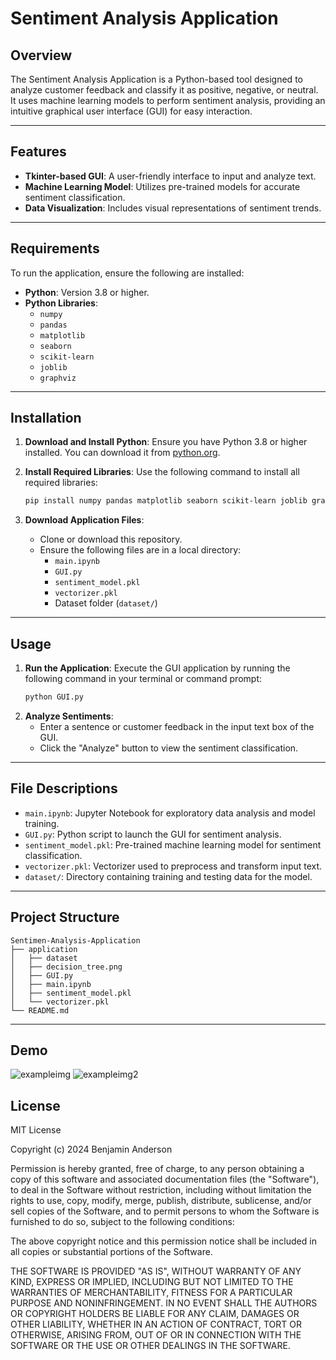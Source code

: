 # Sentiment Analysis Application

## Overview
The Sentiment Analysis Application is a Python-based tool designed to analyze customer feedback and classify it as positive, negative, or neutral. It uses machine learning models to perform sentiment analysis, providing an intuitive graphical user interface (GUI) for easy interaction.

---

## Features
- **Tkinter-based GUI**: A user-friendly interface to input and analyze text.
- **Machine Learning Model**: Utilizes pre-trained models for accurate sentiment classification.
- **Data Visualization**: Includes visual representations of sentiment trends.

---

## Requirements
To run the application, ensure the following are installed:

- **Python**: Version 3.8 or higher.
- **Python Libraries**:
  - `numpy`
  - `pandas`
  - `matplotlib`
  - `seaborn`
  - `scikit-learn`
  - `joblib`
  - `graphviz`

---

## Installation

1. **Download and Install Python**:
   Ensure you have Python 3.8 or higher installed. You can download it from [python.org](https://www.python.org/).

2. **Install Required Libraries**:
   Use the following command to install all required libraries:
   ```bash
   pip install numpy pandas matplotlib seaborn scikit-learn joblib graphviz
    ```
3. **Download Application Files**:
   - Clone or download this repository.
   - Ensure the following files are in a local directory:
     - `main.ipynb`
     - `GUI.py`
     - `sentiment_model.pkl`
     - `vectorizer.pkl`
     - Dataset folder (`dataset/`)

---

## Usage

1. **Run the Application**:
   Execute the GUI application by running the following command in your terminal or command prompt:
   ```bash
   python GUI.py
    ```
2. **Analyze Sentiments**:
   - Enter a sentence or customer feedback in the input text box of the GUI.
   - Click the "Analyze" button to view the sentiment classification.

---

## File Descriptions
- `main.ipynb`: Jupyter Notebook for exploratory data analysis and model training.
- `GUI.py`: Python script to launch the GUI for sentiment analysis.
- `sentiment_model.pkl`: Pre-trained machine learning model for sentiment classification.
- `vectorizer.pkl`: Vectorizer used to preprocess and transform input text.
- `dataset/`: Directory containing training and testing data for the model.

---

## Project Structure
```
Sentimen-Analysis-Application
├── application
│   ├── dataset
│   ├── decision_tree.png
│   ├── GUI.py
│   ├── main.ipynb
│   ├── sentiment_model.pkl
│   └── vectorizer.pkl
└── README.md
```

---
 
## Demo
![exampleimg](https://github.com/user-attachments/assets/70062877-8b47-45e0-bdbd-eb66d1057525)
![exampleimg2](https://github.com/user-attachments/assets/ebd6646b-afb6-420f-a408-1c837cb29db5)

## License
MIT License

Copyright (c) 2024 Benjamin Anderson

Permission is hereby granted, free of charge, to any person obtaining a copy of this software and associated documentation files (the "Software"), to deal in the Software without restriction, including without limitation the rights to use, copy, modify, merge, publish, distribute, sublicense, and/or sell copies of the Software, and to permit persons to whom the Software is furnished to do so, subject to the following conditions:

The above copyright notice and this permission notice shall be included in all copies or substantial portions of the Software.

THE SOFTWARE IS PROVIDED "AS IS", WITHOUT WARRANTY OF ANY KIND, EXPRESS OR IMPLIED, INCLUDING BUT NOT LIMITED TO THE WARRANTIES OF MERCHANTABILITY, FITNESS FOR A PARTICULAR PURPOSE AND NONINFRINGEMENT. IN NO EVENT SHALL THE AUTHORS OR COPYRIGHT HOLDERS BE LIABLE FOR ANY CLAIM, DAMAGES OR OTHER LIABILITY, WHETHER IN AN ACTION OF CONTRACT, TORT OR OTHERWISE, ARISING FROM, OUT OF OR IN CONNECTION WITH THE SOFTWARE OR THE USE OR OTHER DEALINGS IN THE SOFTWARE.

